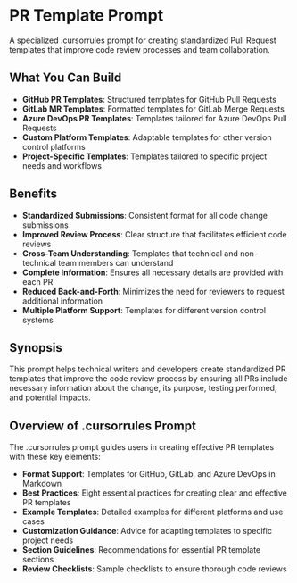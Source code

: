 # PR Template Prompt

A specialized .cursorrules prompt for creating standardized Pull Request templates that improve code review processes and team collaboration.

## What You Can Build

- **GitHub PR Templates**: Structured templates for GitHub Pull Requests
- **GitLab MR Templates**: Formatted templates for GitLab Merge Requests
- **Azure DevOps PR Templates**: Templates tailored for Azure DevOps Pull Requests
- **Custom Platform Templates**: Adaptable templates for other version control platforms
- **Project-Specific Templates**: Templates tailored to specific project needs and workflows

## Benefits

- **Standardized Submissions**: Consistent format for all code change submissions
- **Improved Review Process**: Clear structure that facilitates efficient code reviews
- **Cross-Team Understanding**: Templates that technical and non-technical team members can understand
- **Complete Information**: Ensures all necessary details are provided with each PR
- **Reduced Back-and-Forth**: Minimizes the need for reviewers to request additional information
- **Multiple Platform Support**: Templates for different version control systems

## Synopsis

This prompt helps technical writers and developers create standardized PR templates that improve the code review process by ensuring all PRs include necessary information about the change, its purpose, testing performed, and potential impacts.

## Overview of .cursorrules Prompt

The .cursorrules prompt guides users in creating effective PR templates with these key elements:

- **Format Support**: Templates for GitHub, GitLab, and Azure DevOps in Markdown
- **Best Practices**: Eight essential practices for creating clear and effective PR templates
- **Example Templates**: Detailed examples for different platforms and use cases
- **Customization Guidance**: Advice for adapting templates to specific project needs
- **Section Guidelines**: Recommendations for essential PR template sections
- **Review Checklists**: Sample checklists to ensure thorough code reviews
